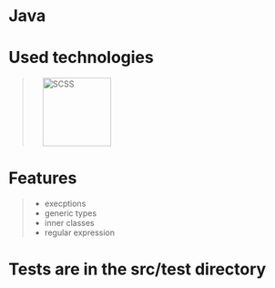 # Java

# Used technologies
> <img style="margin: 0 20px" alt="SCSS" src="https://seeklogo.com/images/J/java-logo-7833D1D21A-seeklogo.com.png" height="120"/>
# Features
> * execptions
> * generic types
> * inner classes
> * regular expression

# Tests are in the src/test directory
